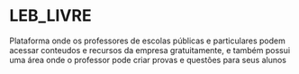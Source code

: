 # LEB_LIVRE
Plataforma onde os professores de escolas públicas e particulares podem acessar conteudos e recursos da empresa gratuitamente, e também possui uma área onde o professor pode criar provas e questões para seus alunos
